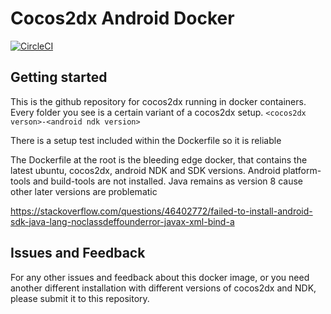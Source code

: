 # Cocos2dx Android Docker
[![CircleCI](https://circleci.com/gh/liaogz82/cocos2dx-docker.svg?style=svg)](https://circleci.com/gh/liaogz82/cocos2dx-docker)

## Getting started

This is the github repository for cocos2dx running in docker containers. Every folder you see is a certain variant of a cocos2dx setup. `<cocos2dx verson>-<android ndk version>`

There is a setup test included within the Dockerfile so it is reliable

The Dockerfile at the root is the bleeding edge docker, that contains the latest ubuntu, cocos2dx, android NDK and SDK versions. Android platform-tools and build-tools are not installed. Java remains as version 8 cause other later versions are problematic

https://stackoverflow.com/questions/46402772/failed-to-install-android-sdk-java-lang-noclassdeffounderror-javax-xml-bind-a

## Issues and Feedback

For any other issues and feedback about this docker image, or you need another different installation with different versions of cocos2dx and NDK, please submit it to this repository.

